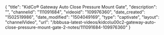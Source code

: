 {
    "title": "KidCo&reg; Gateway Auto Close Pressure Mount Gate",
    "description": "",
    "channelid": "111091684",
    "videoid": "109976360",
    "date_created": "1502519986",
    "date_modified": "1504049169",
    "type": "captivate",
    "layout": "channelVideo",
    "url": "\/bbbusa-latest-videos\/kidco\u00c2-gateway-auto-close-pressure-mount-gate-2-notes\/111091684-109976360"
}